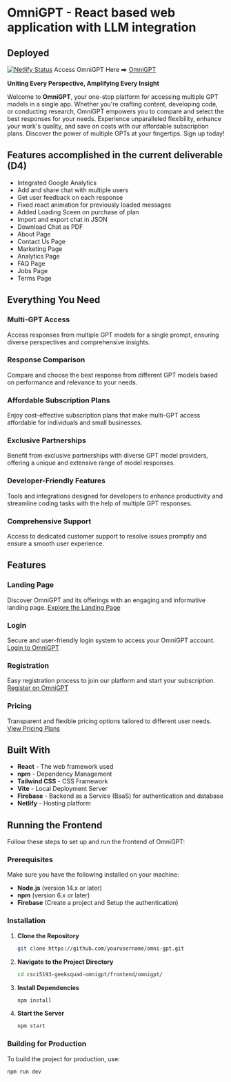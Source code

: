 # OmniGPT - React based web application with LLM integration

## Deployed
[![Netlify Status](https://api.netlify.com/api/v1/badges/9e4915f9-eaea-45f9-b2b7-64fca4a26198/deploy-status)](https://app.netlify.com/sites/omnigpt-geeks/deploys)
Access OmniGPT Here ⮕ [OmniGPT](https://omnigpt-geeks.netlify.app/)

**Uniting Every Perspective, Amplifying Every Insight**

Welcome to **OmniGPT**, your one-stop platform for accessing multiple GPT models in a single app. Whether you're crafting content, developing code, or conducting research, OmniGPT empowers you to compare and select the best responses for your needs. Experience unparalleled flexibility, enhance your work's quality, and save on costs with our affordable subscription plans. Discover the power of multiple GPTs at your fingertips. Sign up today!

## Features accomplished in the current deliverable (D4)

- Integrated Google Analytics
- Add and share chat with multiple users
- Get user feedback on each response
- Fixed react animation for previously loaded messages
- Added Loading Sceen on purchase of plan
- Import and export chat in JSON
- Download Chat as PDF
- About Page
- Contact Us Page
- Marketing Page
- Analytics Page
- FAQ Page
- Jobs Page
- Terms Page


## Everything You Need

### Multi-GPT Access
Access responses from multiple GPT models for a single prompt, ensuring diverse perspectives and comprehensive insights.

### Response Comparison
Compare and choose the best response from different GPT models based on performance and relevance to your needs.

### Affordable Subscription Plans
Enjoy cost-effective subscription plans that make multi-GPT access affordable for individuals and small businesses.

### Exclusive Partnerships
Benefit from exclusive partnerships with diverse GPT model providers, offering a unique and extensive range of model responses.

### Developer-Friendly Features
Tools and integrations designed for developers to enhance productivity and streamline coding tasks with the help of multiple GPT responses.

### Comprehensive Support
Access to dedicated customer support to resolve issues promptly and ensure a smooth user experience.

## Features

### Landing Page
Discover OmniGPT and its offerings with an engaging and informative landing page.
[Explore the Landing Page](https://omnigpt-geeks.netlify.app/)

### Login
Secure and user-friendly login system to access your OmniGPT account.
[Login to OmniGPT](https://omnigpt-geeks.netlify.app/login)

### Registration
Easy registration process to join our platform and start your subscription.
[Register on OmniGPT](https://omnigpt-geeks.netlify.app/register)

### Pricing
Transparent and flexible pricing options tailored to different user needs.
[View Pricing Plans](https://omnigpt-geeks.netlify.app/pricing)


## Built With

- **React** - The web framework used
- **npm** - Dependency Management
- **Tailwind CSS** - CSS Framework
- **Vite** - Local Deployment Server
- **Firebase** - Backend as a Service (BaaS) for authentication and database
- **Netlify** - Hosting platform


## Running the Frontend

Follow these steps to set up and run the frontend of OmniGPT:

### Prerequisites

Make sure you have the following installed on your machine:
- **Node.js** (version 14.x or later)
- **npm** (version 6.x or later)
- **Firebase** (Create a project and Setup the authentication)

### Installation

1. **Clone the Repository**

   ```bash
   git clone https://github.com/yourusername/omni-gpt.git
2. **Navigate to the Project Directory**

   ```bash
   cd csci5193-geeksquad-omnigpt/frontend/omnigpt/
3. **Install Dependencies**

    ```bash
    npm install
4. **Start the Server**

    ```bash
    npm start
### Building for Production
To build the project for production, use:

```bash
npm run dev
